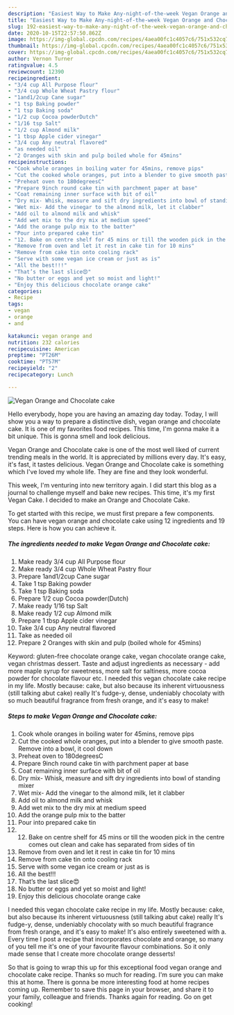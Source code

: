```yaml
---
description: "Easiest Way to Make Any-night-of-the-week Vegan Orange and Chocolate cake"
title: "Easiest Way to Make Any-night-of-the-week Vegan Orange and Chocolate cake"
slug: 192-easiest-way-to-make-any-night-of-the-week-vegan-orange-and-chocolate-cake
date: 2020-10-15T22:57:50.862Z
image: https://img-global.cpcdn.com/recipes/4aea00fc1c4057c6/751x532cq70/vegan-orange-and-chocolate-cake-recipe-main-photo.jpg
thumbnail: https://img-global.cpcdn.com/recipes/4aea00fc1c4057c6/751x532cq70/vegan-orange-and-chocolate-cake-recipe-main-photo.jpg
cover: https://img-global.cpcdn.com/recipes/4aea00fc1c4057c6/751x532cq70/vegan-orange-and-chocolate-cake-recipe-main-photo.jpg
author: Vernon Turner
ratingvalue: 4.5
reviewcount: 12390
recipeingredient:
- "3/4 cup All Purpose flour"
- "3/4 cup Whole Wheat Pastry flour"
- "1and1/2cup Cane sugar"
- "1 tsp Baking powder"
- "1 tsp Baking soda"
- "1/2 cup Cocoa powderDutch"
- "1/16 tsp Salt"
- "1/2 cup Almond milk"
- "1 tbsp Apple cider vinegar"
- "3/4 cup Any neutral flavored"
- "as needed oil"
- "2 Oranges with skin and pulp boiled whole for 45mins"
recipeinstructions:
- "Cook whole oranges in boiling water for 45mins, remove pips"
- "Cut the cooked whole oranges, put into a blender to give smooth paste. Remove into a bowl, it cool down"
- "Preheat oven to 180degreesC"
- "Prepare 9inch round cake tin with parchment paper at base"
- "Coat remaining inner surface with bit of oil"
- "Dry mix- Whisk, measure and sift dry ingredients into bowl of standing mixer"
- "Wet mix- Add the vinegar to the almond milk, let it clabber"
- "Add oil to almond milk and whisk"
- "Add wet mix to the dry mix at medium speed"
- "Add the orange pulp mix to the batter"
- "Pour into prepared cake tin"
- "12. Bake on centre shelf for 45 mins or till the wooden pick in the centre comes out clean and cake has separated from sides of tin"
- "Remove from oven and let it rest in cake tin for 10 mins"
- "Remove from cake tin onto cooling rack"
- "Serve with some vegan ice cream or just as is"
- "All the best!!!"
- "That’s the last slice😍"
- "No butter or eggs and yet so moist and light!"
- "Enjoy this delicious chocolate orange cake"
categories:
- Recipe
tags:
- vegan
- orange
- and

katakunci: vegan orange and 
nutrition: 232 calories
recipecuisine: American
preptime: "PT26M"
cooktime: "PT57M"
recipeyield: "2"
recipecategory: Lunch

---
```



![Vegan Orange and Chocolate cake](https://img-global.cpcdn.com/recipes/4aea00fc1c4057c6/751x532cq70/vegan-orange-and-chocolate-cake-recipe-main-photo.jpg)

Hello everybody, hope you are having an amazing day today. Today, I will show you a way to prepare a distinctive dish, vegan orange and chocolate cake. It is one of my favorites food recipes. This time, I'm gonna make it a bit unique. This is gonna smell and look delicious.

Vegan Orange and Chocolate cake is one of the most well liked of current trending meals in the world. It is appreciated by millions every day. It's easy, it's fast, it tastes delicious. Vegan Orange and Chocolate cake is something which I've loved my whole life. They are fine and they look wonderful.

This week, I&#39;m venturing into new territory again. I did start this blog as a journal to challenge myself and bake new recipes. This time, it&#39;s my first Vegan Cake. I decided to make an Orange and Chocolate Cake.


To get started with this recipe, we must first prepare a few components. You can have vegan orange and chocolate cake using 12 ingredients and 19 steps. Here is how you can achieve it.

<!--inarticleads1-->

##### The ingredients needed to make Vegan Orange and Chocolate cake:

1. Make ready 3/4 cup All Purpose flour
1. Make ready 3/4 cup Whole Wheat Pastry flour
1. Prepare 1and1/2cup Cane sugar
1. Take 1 tsp Baking powder
1. Take 1 tsp Baking soda
1. Prepare 1/2 cup Cocoa powder(Dutch)
1. Make ready 1/16 tsp Salt
1. Make ready 1/2 cup Almond milk
1. Prepare 1 tbsp Apple cider vinegar
1. Take 3/4 cup Any neutral flavored
1. Take as needed oil
1. Prepare 2 Oranges with skin and pulp (boiled whole for 45mins)


Keyword: gluten-free chocolate orange cake, vegan chocolate orange cake, vegan christmas dessert. Taste and adjust ingredients as necessary - add more maple syrup for sweetness, more salt for saltiness, more cocoa powder for chocolate flavour etc. I needed this vegan chocolate cake recipe in my life. Mostly because: cake, but also because its inherent virtuousness (still talking abut cake) really It&#39;s fudge-y, dense, undeniably chocolaty with so much beautiful fragrance from fresh orange, and it&#39;s easy to make! 

<!--inarticleads2-->

##### Steps to make Vegan Orange and Chocolate cake:

1. Cook whole oranges in boiling water for 45mins, remove pips
1. Cut the cooked whole oranges, put into a blender to give smooth paste. Remove into a bowl, it cool down
1. Preheat oven to 180degreesC
1. Prepare 9inch round cake tin with parchment paper at base
1. Coat remaining inner surface with bit of oil
1. Dry mix- Whisk, measure and sift dry ingredients into bowl of standing mixer
1. Wet mix- Add the vinegar to the almond milk, let it clabber
1. Add oil to almond milk and whisk
1. Add wet mix to the dry mix at medium speed
1. Add the orange pulp mix to the batter
1. Pour into prepared cake tin
1. 12. Bake on centre shelf for 45 mins or till the wooden pick in the centre comes out clean and cake has separated from sides of tin
1. Remove from oven and let it rest in cake tin for 10 mins
1. Remove from cake tin onto cooling rack
1. Serve with some vegan ice cream or just as is
1. All the best!!!
1. That’s the last slice😍
1. No butter or eggs and yet so moist and light!
1. Enjoy this delicious chocolate orange cake


I needed this vegan chocolate cake recipe in my life. Mostly because: cake, but also because its inherent virtuousness (still talking abut cake) really It&#39;s fudge-y, dense, undeniably chocolaty with so much beautiful fragrance from fresh orange, and it&#39;s easy to make! It&#39;s also entirely sweetened with a. Every time I post a recipe that incorporates chocolate and orange, so many of you tell me it&#39;s one of your favourite flavour combinations. So it only made sense that I create more chocolate orange desserts! 

So that is going to wrap this up for this exceptional food vegan orange and chocolate cake recipe. Thanks so much for reading. I'm sure you can make this at home. There is gonna be more interesting food at home recipes coming up. Remember to save this page in your browser, and share it to your family, colleague and friends. Thanks again for reading. Go on get cooking!

